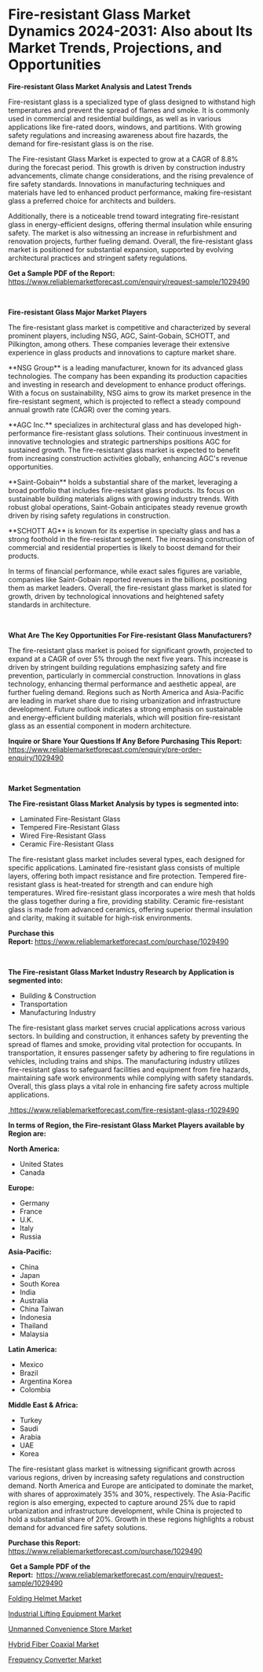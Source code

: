 <p><h1>Fire-resistant Glass Market Dynamics 2024-2031: Also about Its Market Trends, Projections, and Opportunities</h1></p><p><strong>Fire-resistant Glass Market Analysis and Latest Trends</strong></p>
<p><p>Fire-resistant glass is a specialized type of glass designed to withstand high temperatures and prevent the spread of flames and smoke. It is commonly used in commercial and residential buildings, as well as in various applications like fire-rated doors, windows, and partitions. With growing safety regulations and increasing awareness about fire hazards, the demand for fire-resistant glass is on the rise.</p><p>The Fire-resistant Glass Market is expected to grow at a CAGR of 8.8% during the forecast period. This growth is driven by construction industry advancements, climate change considerations, and the rising prevalence of fire safety standards. Innovations in manufacturing techniques and materials have led to enhanced product performance, making fire-resistant glass a preferred choice for architects and builders. </p><p>Additionally, there is a noticeable trend toward integrating fire-resistant glass in energy-efficient designs, offering thermal insulation while ensuring safety. The market is also witnessing an increase in refurbishment and renovation projects, further fueling demand. Overall, the fire-resistant glass market is positioned for substantial expansion, supported by evolving architectural practices and stringent safety regulations.</p></p>
<p><strong>Get a Sample PDF of the Report:&nbsp;</strong> <a href="https://www.reliablemarketforecast.com/enquiry/request-sample/1029490?utm_campaign=1169&utm_medium=2&utm_source=Github&utm_content=ia&utm_term=16112024&utm_id=fire-resistant-glass">https://www.reliablemarketforecast.com/enquiry/request-sample/1029490</a></p>
<p>&nbsp;</p>
<p><strong>Fire-resistant Glass Major Market Players</strong></p>
<p><p>The fire-resistant glass market is competitive and characterized by several prominent players, including NSG, AGC, Saint-Gobain, SCHOTT, and Pilkington, among others. These companies leverage their extensive experience in glass products and innovations to capture market share.</p><p>**NSG Group** is a leading manufacturer, known for its advanced glass technologies. The company has been expanding its production capacities and investing in research and development to enhance product offerings. With a focus on sustainability, NSG aims to grow its market presence in the fire-resistant segment, which is projected to reflect a steady compound annual growth rate (CAGR) over the coming years.</p><p>**AGC Inc.** specializes in architectural glass and has developed high-performance fire-resistant glass solutions. Their continuous investment in innovative technologies and strategic partnerships positions AGC for sustained growth. The fire-resistant glass market is expected to benefit from increasing construction activities globally, enhancing AGC's revenue opportunities.</p><p>**Saint-Gobain** holds a substantial share of the market, leveraging a broad portfolio that includes fire-resistant glass products. Its focus on sustainable building materials aligns with growing industry trends. With robust global operations, Saint-Gobain anticipates steady revenue growth driven by rising safety regulations in construction.</p><p>**SCHOTT AG** is known for its expertise in specialty glass and has a strong foothold in the fire-resistant segment. The increasing construction of commercial and residential properties is likely to boost demand for their products.</p><p>In terms of financial performance, while exact sales figures are variable, companies like Saint-Gobain reported revenues in the billions, positioning them as market leaders. Overall, the fire-resistant glass market is slated for growth, driven by technological innovations and heightened safety standards in architecture.</p></p>
<p>&nbsp;</p>
<p><strong>What Are The Key Opportunities For Fire-resistant Glass Manufacturers?</strong></p>
<p><p>The fire-resistant glass market is poised for significant growth, projected to expand at a CAGR of over 5% through the next five years. This increase is driven by stringent building regulations emphasizing safety and fire prevention, particularly in commercial construction. Innovations in glass technology, enhancing thermal performance and aesthetic appeal, are further fueling demand. Regions such as North America and Asia-Pacific are leading in market share due to rising urbanization and infrastructure development. Future outlook indicates a strong emphasis on sustainable and energy-efficient building materials, which will position fire-resistant glass as an essential component in modern architecture.</p></p>
<p><strong>Inquire or Share Your Questions If Any Before Purchasing This Report:</strong> <a href="https://www.reliablemarketforecast.com/enquiry/pre-order-enquiry/1029490?utm_campaign=1169&utm_medium=2&utm_source=Github&utm_content=ia&utm_term=16112024&utm_id=fire-resistant-glass">https://www.reliablemarketforecast.com/enquiry/pre-order-enquiry/1029490</a></p>
<p>&nbsp;</p>
<p><strong>Market Segmentation</strong></p>
<p><strong>The Fire-resistant Glass Market Analysis by types is segmented into:</strong></p>
<p><ul><li>Laminated Fire-Resistant Glass</li><li>Tempered Fire-Resistant Glass</li><li>Wired Fire-Resistant Glass</li><li>Ceramic Fire-Resistant Glass</li></ul></p>
<p><p>The fire-resistant glass market includes several types, each designed for specific applications. Laminated fire-resistant glass consists of multiple layers, offering both impact resistance and fire protection. Tempered fire-resistant glass is heat-treated for strength and can endure high temperatures. Wired fire-resistant glass incorporates a wire mesh that holds the glass together during a fire, providing stability. Ceramic fire-resistant glass is made from advanced ceramics, offering superior thermal insulation and clarity, making it suitable for high-risk environments.</p></p>
<p><strong>Purchase this Report:&nbsp;</strong><a href="https://www.reliablemarketforecast.com/purchase/1029490?utm_campaign=1169&utm_medium=2&utm_source=Github&utm_content=ia&utm_term=16112024&utm_id=fire-resistant-glass">https://www.reliablemarketforecast.com/purchase/1029490</a></p>
<p>&nbsp;</p>
<p><strong>The Fire-resistant Glass Market Industry Research by Application is segmented into:</strong></p>
<p><ul><li>Building & Construction</li><li>Transportation</li><li>Manufacturing Industry</li></ul></p>
<p><p>The fire-resistant glass market serves crucial applications across various sectors. In building and construction, it enhances safety by preventing the spread of flames and smoke, providing vital protection for occupants. In transportation, it ensures passenger safety by adhering to fire regulations in vehicles, including trains and ships. The manufacturing industry utilizes fire-resistant glass to safeguard facilities and equipment from fire hazards, maintaining safe work environments while complying with safety standards. Overall, this glass plays a vital role in enhancing fire safety across multiple applications.</p></p>
<p><a href="https://www.reliablemarketforecast.com/fire-resistant-glass-r1029490?utm_campaign=1169&utm_medium=2&utm_source=Github&utm_content=ia&utm_term=16112024&utm_id=fire-resistant-glass">&nbsp;https://www.reliablemarketforecast.com/fire-resistant-glass-r1029490</a></p>
<p><strong>In terms of Region, the Fire-resistant Glass Market Players available by Region are:</strong></p>
<p>
    <p> <strong> North America: </strong>
        <ul>
            <li>United States</li>
            <li>Canada</li>
        </ul>
        </p> 
    <p> <strong> Europe: </strong>
        <ul>
            <li>Germany</li>
            <li>France</li>
            <li>U.K.</li>
            <li>Italy</li>
            <li>Russia</li>
        </ul>
        </p> 
    <p> <strong> Asia-Pacific: </strong>
        <ul>
            <li>China</li>
            <li>Japan</li>
            <li>South Korea</li>
            <li>India</li>
            <li>Australia</li>
            <li>China Taiwan</li>
            <li>Indonesia</li>
            <li>Thailand</li>
            <li>Malaysia</li>
        </ul>
        </p> 
    <p> <strong> Latin America: </strong>
        <ul>
            <li>Mexico</li>
            <li>Brazil</li>
            <li>Argentina Korea</li>
            <li>Colombia</li>
        </ul>
        </p> 
    <p> <strong> Middle East & Africa: </strong>
        <ul>
            <li>Turkey</li>
            <li>Saudi</li>
            <li>Arabia</li>
            <li>UAE</li>
            <li>Korea</li>
        </ul>
    </p>
    </p>
<p><p>The fire-resistant glass market is witnessing significant growth across various regions, driven by increasing safety regulations and construction demand. North America and Europe are anticipated to dominate the market, with shares of approximately 35% and 30%, respectively. The Asia-Pacific region is also emerging, expected to capture around 25% due to rapid urbanization and infrastructure development, while China is projected to hold a substantial share of 20%. Growth in these regions highlights a robust demand for advanced fire safety solutions.</p></p>
<p><strong>Purchase this Report: </strong><a href="https://www.reliablemarketforecast.com/purchase/1029490?utm_campaign=1169&utm_medium=2&utm_source=Github&utm_content=ia&utm_term=16112024&utm_id=fire-resistant-glass">https://www.reliablemarketforecast.com/purchase/1029490</a></p>
<p>&nbsp;<strong>Get a Sample PDF of the Report:&nbsp;&nbsp;</strong><a href="https://www.reliablemarketforecast.com/enquiry/request-sample/1029490?utm_campaign=1169&utm_medium=2&utm_source=Github&utm_content=ia&utm_term=16112024&utm_id=fire-resistant-glass">https://www.reliablemarketforecast.com/enquiry/request-sample/1029490</a></p>
<p><strong></strong></p>
<p><p><a href="https://issuu.com/reportprime-2/docs/folding-helmet-market-size-2030.ppt_99dfdb04d0b697?utm_campaign=1169&utm_medium=2&utm_source=Github&utm_content=ia&utm_term=16112024&utm_id=fire-resistant-glass">Folding Helmet Market</a></p><p><a href="https://www.linkedin.com/pulse/in-depth-analysis-global-industrial-lifting-equipment-3kesf?utm_campaign=1169&utm_medium=2&utm_source=Github&utm_content=ia&utm_term=16112024&utm_id=fire-resistant-glass">Industrial Lifting Equipment Market</a></p><p><a href="https://issuu.com/reportprime-2/docs/unmanned-convenience-store-market-s_85c9b72b4d5424?utm_campaign=1169&utm_medium=2&utm_source=Github&utm_content=ia&utm_term=16112024&utm_id=fire-resistant-glass">Unmanned Convenience Store Market</a></p><p><a href="https://www.linkedin.com/pulse/global-hybrid-fiber-coaxial-market-trends-analysis-future-growth-hzbbf?utm_campaign=1169&utm_medium=2&utm_source=Github&utm_content=ia&utm_term=16112024&utm_id=fire-resistant-glass">Hybrid Fiber Coaxial Market</a></p><p><a href="https://www.linkedin.com/pulse/frequency-converter-market-transformation-comparative-pdssf?utm_campaign=1169&utm_medium=2&utm_source=Github&utm_content=ia&utm_term=16112024&utm_id=fire-resistant-glass">Frequency Converter Market</a></p></p>